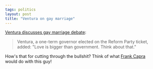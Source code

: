 ```yaml
---
tags: politics
layout: post
title: "Ventura on gay marriage"
---
```




<a href="http://www.salon.com/ent/wire/2004/03/23/ventura/index.html">Ventura discusses gay marriage debate</a>:
<blockquote>Ventura, a one-term governor elected on the Reform Party ticket, added: "Love is bigger than government. Think about that."</blockquote>

<p>How's that for cutting through the bullshit? Think of what <a href="http://imdb.com/name/nm0001008/">Frank Capra</a> would do with this guy!</p>


